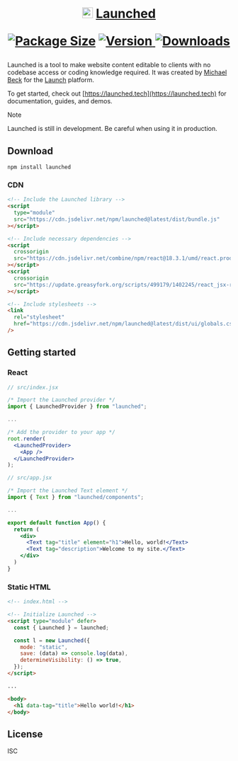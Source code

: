 <h1 align="center">
  <img width="24" height="24" src="./demo/public/favicon.svg" />
  <a href="https://launched.tech">Launched</a>
  <p align="center">
    <a href="https://npmjs.com/package/launched" title="Package Size"><img src="https://img.shields.io/bundlephobia/minzip/launched" alt="Package Size"></a>
    <a href="https://npmjs.com/package/launched" title="Version"><img src="https://img.shields.io/npm/v/launched.svg" alt="Version"/a>
    <a href="https://npmjs.com/package/launched" title="Downloads"><img src="https://img.shields.io/npm/dm/launched.svg" alt="Downloads"></a>
  </p> 
</h1>

Launched is a tool to make website content editable to clients with no codebase access or coding knowledge required. It was created by [Michael Beck](https://linkedin.com/in/michaelbeck0) for the [Launch](https://launchsite.tech) platform.

To get started, check out [https://launched.tech](https://launched.tech) for documentation, guides, and demos.

> [!NOTE]
> Launched is still in development. Be careful when using it in production.

## Download

```shell
npm install launched
```

### CDN

```html
<!-- Include the Launched library -->
<script
  type="module"
  src="https://cdn.jsdelivr.net/npm/launched@latest/dist/bundle.js"
></script>

<!-- Include necessary dependencies -->
<script
  crossorigin
  src="https://cdn.jsdelivr.net/combine/npm/react@18.3.1/umd/react.production.min.js,npm/react-dom@18.3.1/umd/react-dom.production.min.js"
></script>
<script
  crossorigin
  src="https://update.greasyfork.org/scripts/499179/1402245/react_jsx-runtime-umd.js"
></script>

<!-- Include stylesheets -->
<link
  rel="stylesheet"
  href="https://cdn.jsdelivr.net/npm/launched@latest/dist/ui/globals.css"
/>
```

## Getting started

### React

```jsx
// src/index.jsx

/* Import the Launched provider */
import { LaunchedProvider } from "launched";

...

/* Add the provider to your app */
root.render(
  <LaunchedProvider>
    <App />
  </LaunchedProvider>
);
```

```jsx
// src/app.jsx

/* Import the Launched Text element */
import { Text } from "launched/components";

...

export default function App() {
  return (
    <div>
      <Text tag="title" element="h1">Hello, world!</Text>
      <Text tag="description">Welcome to my site.</Text>
    </div>
  )
}
```

### Static HTML

```html
<!-- index.html -->

<!-- Initialize Launched -->
<script type="module" defer>
  const { Launched } = launched;

  const l = new Launched({
    mode: "static",
    save: (data) => console.log(data),
    determineVisibility: () => true,
  });
</script>

...

<body>
  <h1 data-tag="title">Hello world!</h1>
</body>
```

<!--
## Community

Get help or stay up to date.

- [Contribute](/CONTRIBUTING.md) on [issues](https://github.com/launchsite-tech/launched/issues)
- Ask questions on [discussions](https://github.com/launchsite-tech/launched/discussions)
-->

## License

ISC
